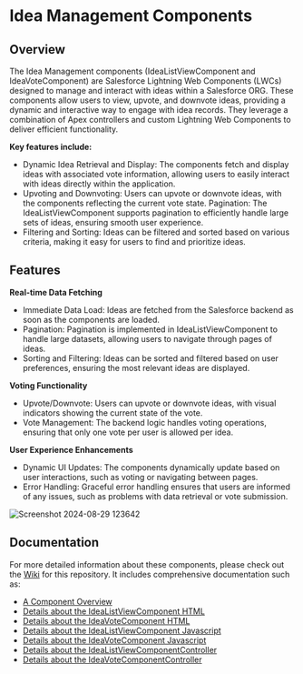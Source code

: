 # Idea Management Components

## Overview
The Idea Management components (IdeaListViewComponent and IdeaVoteComponent) are Salesforce Lightning Web Components (LWCs) designed to manage and interact with ideas within a Salesforce ORG. These components allow users to view, upvote, and downvote ideas, providing a dynamic and interactive way to engage with idea records. They leverage a combination of Apex controllers and custom Lightning Web Components to deliver efficient functionality.

**Key features include:**
- Dynamic Idea Retrieval and Display: The components fetch and display ideas with associated vote information, allowing users to easily interact with ideas directly within the application.
- Upvoting and Downvoting: Users can upvote or downvote ideas, with the components reflecting the current vote state.
   Pagination: The IdeaListViewComponent supports pagination to efficiently handle large sets of ideas, ensuring smooth user experience.
- Filtering and Sorting: Ideas can be filtered and sorted based on various criteria, making it easy for users to find and prioritize ideas.

## Features

**Real-time Data Fetching**
- Immediate Data Load: Ideas are fetched from the Salesforce backend as soon as the components are loaded.
- Pagination: Pagination is implemented in IdeaListViewComponent to handle large datasets, allowing users to navigate through pages of ideas.
- Sorting and Filtering: Ideas can be sorted and filtered based on user preferences, ensuring the most relevant ideas are displayed.

**Voting Functionality**
- Upvote/Downvote: Users can upvote or downvote ideas, with visual indicators showing the current state of the vote.
- Vote Management: The backend logic handles voting operations, ensuring that only one vote per user is allowed per idea.

**User Experience Enhancements**
- Dynamic UI Updates: The components dynamically update based on user interactions, such as voting or navigating between pages.
- Error Handling: Graceful error handling ensures that users are informed of any issues, such as problems with data retrieval or vote submission.

![Screenshot 2024-08-29 123642](https://github.com/user-attachments/assets/a62d82d6-f1bf-4c76-beb2-96412b0b8d38)

## Documentation
For more detailed information about these components, please check out the [Wiki](https://github.com/edunzer/IdeaListViewComponent/wiki) for this repository. It includes comprehensive documentation such as:

- [A Component Overview](https://github.com/edunzer/IdeaListViewComponent/wiki)
- [Details about the IdeaListViewComponent HTML](https://github.com/edunzer/IdeaListViewComponent/wiki/IdeaListViewComponent-HTML)
- [Details about the IdeaVoteComponent HTML](https://github.com/edunzer/IdeaListViewComponent/wiki/IdeaVoteComponent-HTML)
- [Details about the IdeaListViewComponent Javascript](https://github.com/edunzer/IdeaListViewComponent/wiki/IdeaListViewComponent-JavaScript)
- [Details about the IdeaVoteComponent Javascript](https://github.com/edunzer/IdeaListViewComponent/wiki/IdeaVoteComponent-JavaScript)
- [Details about the IdeaListViewComponentController](https://github.com/edunzer/IdeaListViewComponent/wiki/IdeaListViewComponentController)
- [Details about the IdeaVoteComponentController](https://github.com/edunzer/IdeaListViewComponent/wiki/IdeaVoteComponentController)

